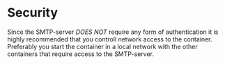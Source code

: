 # Security

Since the SMTP-server *DOES NOT* require any form of authentication it is highly recommended that you controll network access to the container. Preferably you start the container in a local network with the other containers that require access to the SMTP-server.
